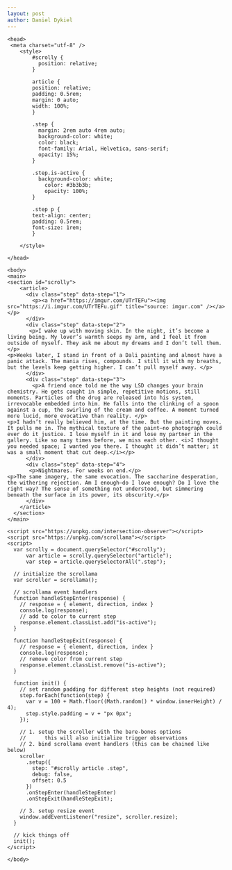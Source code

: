 ```yaml
---
layout: post
author: Daniel Dykiel
---
```


<html>
  
	<head>
	 <meta charset="utf-8" />
		<style>
			#scrolly {
			  position: relative;
			}
			
			article {
			position: relative;
			padding: 0.5rem;
			margin: 0 auto;
			width: 100%;
			}
			
			.step {
			  margin: 2rem auto 4rem auto;
			  background-color: white;
			  color: black;
			  font-family: Arial, Helvetica, sans-serif;
			  opacity: 15%;
			}

			.step.is-active {
			  background-color: white;
			    color: #3b3b3b;
			    opacity: 100%;
			}
			
			.step p {
			text-align: center;
			padding: 0.5rem;
			font-size: 1rem;
			}
			
		</style>

	</head>
	
	<body>
	<main>
	<section id="scrolly">
        <article>
          <div class="step" data-step="1">
            <p><a href="https://imgur.com/UTrTEFu"><img src="https://i.imgur.com/UTrTEFu.gif" title="source: imgur.com" /></a></p>
          </div>
          <div class="step" data-step="2">
           <p>I wake up with moving skin. In the night, it’s become a living being. My lover’s warmth seeps my arm, and I feel it from outside of myself. They ask me about my dreams and I don’t tell them. </p>
	<p>Weeks later, I stand in front of a Dali painting and almost have a panic attack. The mania rises, compounds. I still it with my breaths, but the levels keep getting higher. I can’t pull myself away. </p>
          </div>
          <div class="step" data-step="3">
            <p>A friend once told me the way LSD changes your brain chemistry. He gets caught in simple, repetitive motions, still moments. Particles of the drug are released into his system, irrevocable embedded into him. He falls into the clinking of a spoon against a cup, the swirling of the cream and coffee. A moment turned more lucid, more evocative than reality. </p>
	<p>I hadn’t really believed him, at the time. But the painting moves. It pulls me in. The mythical texture of the paint—no photograph could ever do it justice. I lose myself in it and lose my partner in the gallery. Like so many times before, we miss each other. <i>I thought you needed space; I wanted you there. I thought it didn’t matter; it was a small moment that cut deep.</i></p> 
          </div>
          <div class="step" data-step="4">
           <p>Nightmares. For weeks on end.</p> 
	<p>The same imagery, the same evocation. The saccharine desperation, the withering rejection. Am I enough—do I love enough? Do I love the right way? The sense of something not understood, but simmering beneath the surface in its power, its obscurity.</p>
          </div>
        </article>
      </section>
	</main>
	
	<script src="https://unpkg.com/intersection-observer"></script>
	<script src="https://unpkg.com/scrollama"></script>
	<script>
	  var scrolly = document.querySelector("#scrolly");
          var article = scrolly.querySelector("article");
          var step = article.querySelectorAll(".step");

      // initialize the scrollama
      var scroller = scrollama();

      // scrollama event handlers
      function handleStepEnter(response) {
        // response = { element, direction, index }
        console.log(response);
        // add to color to current step
        response.element.classList.add("is-active");
      }

      function handleStepExit(response) {
        // response = { element, direction, index }
        console.log(response);
        // remove color from current step
        response.element.classList.remove("is-active");
      }

      function init() {
        // set random padding for different step heights (not required)
        step.forEach(function(step) {
          var v = 100 + Math.floor((Math.random() * window.innerHeight) / 4);
          step.style.padding = v + "px 0px";
        });

        // 1. setup the scroller with the bare-bones options
        // 		this will also initialize trigger observations
        // 2. bind scrollama event handlers (this can be chained like below)
        scroller
          .setup({
            step: "#scrolly article .step",
            debug: false,
            offset: 0.5
          })
          .onStepEnter(handleStepEnter)
          .onStepExit(handleStepExit);

        // 3. setup resize event
        window.addEventListener("resize", scroller.resize);
      }

      // kick things off
      init();
	</script>

	</body>

</html>
